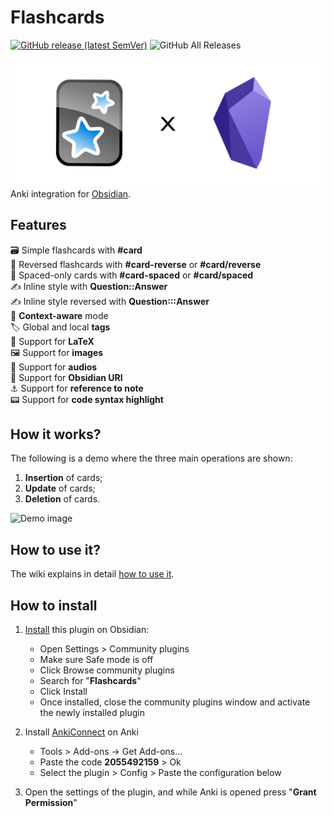# Flashcards

[![GitHub release (latest SemVer)](https://img.shields.io/github/v/release/reuseman/flashcards-obsidian?style=for-the-badge&sort=semver)](https://github.com/reuseman/flashcards-obsidian/releases/latest)
![GitHub All Releases](https://img.shields.io/github/downloads/reuseman/flashcards-obsidian/total?style=for-the-badge)

![logo](logo.png)
Anki integration for [Obsidian](https://obsidian.md/).

## Features

🗃️ Simple flashcards with **#card**  
🎴 Reversed flashcards with **#card-reverse** or **#card/reverse**  
📅 Spaced-only cards with **#card-spaced** or **#card/spaced**  
✍️ Inline style with **Question::Answer**  
✍️ Inline style reversed with **Question:::Answer**  
🧠 **Context-aware** mode  
🏷️ Global and local **tags**  
🔢 Support for **LaTeX**  
🖼️ Support for **images**  
🎤 Support for **audios**   
🔗 Support for **Obsidian URI**  
⚓ Support for **reference to note**  
📟 Support for **code syntax highlight**

## How it works?

The following is a demo where the three main operations are shown:

1. **Insertion** of cards;
2. **Update** of cards;
3. **Deletion** of cards.

![Demo image](docs/demo.gif)

## How to use it?

The wiki explains in detail [how to use it](https://github.com/reuseman/flashcards-obsidian/wiki).

## How to install

1. [Install](obsidian://show-plugin?id=flashcards-obsidian) this plugin on Obsidian:

   - Open Settings > Community plugins
   - Make sure Safe mode is off
   - Click Browse community plugins
   - Search for "**Flashcards**"
   - Click Install
   - Once installed, close the community plugins window and activate the newly installed plugin

2. Install [AnkiConnect](https://ankiweb.net/shared/info/2055492159) on Anki
   - Tools > Add-ons -> Get Add-ons...
   - Paste the code **2055492159** > Ok
   - Select the plugin > Config > Paste the configuration below

3. Open the settings of the plugin, and while Anki is opened press "**Grant Permission**"